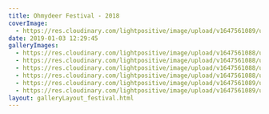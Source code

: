 ```yaml
---
title: Ohmydeer Festival - 2018
coverImage:
  - https://res.cloudinary.com/lightpositive/image/upload/v1647561089/uploads/Ohmydeer%20Festival%20-%202018/Oh4.jpg
date: 2019-01-03 12:29:45
galleryImages: 
  - https://res.cloudinary.com/lightpositive/image/upload/v1647561088/uploads/Ohmydeer%20Festival%20-%202018/OH1.jpg
  - https://res.cloudinary.com/lightpositive/image/upload/v1647561088/uploads/Ohmydeer%20Festival%20-%202018/OH5-1.jpg
  - https://res.cloudinary.com/lightpositive/image/upload/v1647561088/uploads/Ohmydeer%20Festival%20-%202018/OH.jpg
  - https://res.cloudinary.com/lightpositive/image/upload/v1647561088/uploads/Ohmydeer%20Festival%20-%202018/OH3.jpg
  - https://res.cloudinary.com/lightpositive/image/upload/v1647561089/uploads/Ohmydeer%20Festival%20-%202018/OH2.jpg
  - https://res.cloudinary.com/lightpositive/image/upload/v1647561089/uploads/Ohmydeer%20Festival%20-%202018/Oh4.jpg
layout: galleryLayout_festival.html
---
```

